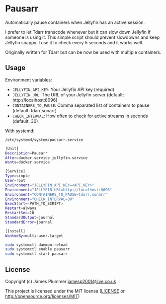 # Pausarr

Automatically pause containers when Jellyfin has an active session.

I prefer to let Tdarr transcode whenever but it can slow down Jellyfin if
someone is using it. This simple script should prevent slowdowns and keep
Jellyfin snappy. I use it to check every 5 seconds and it works well.

Originally written for Tdarr but can be now be used with multiple containers.

## Usage

Environment variables:
- `JELLYFIN_API_KEY`: Your Jellyfin API key (required)
- `JELLYFIN_URL`: The URL of your Jellyfin server (default: http://localhost:8096)
- `CONTAINERS_TO_PAUSE`: Comma separated list of containers to pause (default: tdarr,sonarr)
- `CHECK_INTERVAL`: How often to check for active streams in seconds (default: 30)

With systemd:

`/etc/systemd/system/pausarr.service`
```bash
[Unit]
Description=Pausarr
After=docker.service jellyfin.service
Wants=docker.service

[Service]
Type=simple
User=root
Environment="JELLYFIN_API_KEY=<API_KEY>"
Environment="JELLYFIN_URL=http://localhost:8096"
Environment="CONTAINERS_TO_PAUSE=tdarr,sonarr"
Environment="CHECK_INTERVAL=30"
ExecStart=<PATH_TO_SCRIPT>
Restart=always
RestartSec=10
StandardOutput=journal
StandardError=journal

[Install]
WantedBy=multi-user.target
```

```bash
sudo systemctl daemon-reload
sudo systemctl enable pausarr
sudo systemctl start pausarr
```

## License

Copyright (c) James Plummer <jamesp2001@live.co.uk>

This project is licensed under the MIT license ([LICENSE] or <http://opensource.org/licenses/MIT>)

[LICENSE]: ./LICENSE
